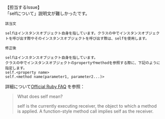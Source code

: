 【担当するIssue】  
「selfについて」説明文が難しかったです。  

`該当文`

```
selfはインスタンスオブジェクト自身を指しています。クラスの中でインスタンスオブジェクトを呼び出す際やそのインスタンスオブジェクトを呼び出す際は、selfを使用します。
```

`修正後`

```
selfはインスタンスオブジェクト自身を指しています。
クラスの中でインスタンスオブジェクトのpropertyやmethodを参照する際に、下記のように指定します。
self.<property name>
self.<method name(parameter1, parameter2...)>
```

詳細について[Official Ruby FAQ](https://www.ruby-lang.org/en/documentation/faq/8/) を参照：


> What does self mean?
>
> self is the currently executing receiver, the object to which a method is applied. A function-style method call implies self as the receiver.

